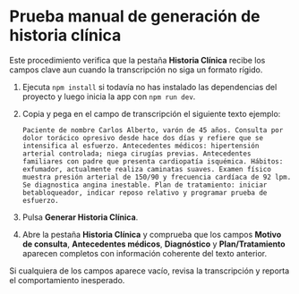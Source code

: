 # Prueba manual de generación de historia clínica

Este procedimiento verifica que la pestaña **Historia Clínica** recibe los campos clave aun cuando la transcripción no siga un formato rígido.

1. Ejecuta `npm install` si todavía no has instalado las dependencias del proyecto y luego inicia la app con `npm run dev`.
2. Copia y pega en el campo de transcripción el siguiente texto ejemplo:

   ```
   Paciente de nombre Carlos Alberto, varón de 45 años. Consulta por dolor torácico opresivo desde hace dos días y refiere que se intensifica al esfuerzo. Antecedentes médicos: hipertensión arterial controlada; niega cirugías previas. Antecedentes familiares con padre que presenta cardiopatía isquémica. Hábitos: exfumador, actualmente realiza caminatas suaves. Examen físico muestra presión arterial de 150/90 y frecuencia cardíaca de 92 lpm. Se diagnostica angina inestable. Plan de tratamiento: iniciar betabloqueador, indicar reposo relativo y programar prueba de esfuerzo.
   ```

3. Pulsa **Generar Historia Clínica**.
4. Abre la pestaña **Historia Clínica** y comprueba que los campos **Motivo de consulta**, **Antecedentes médicos**, **Diagnóstico** y **Plan/Tratamiento** aparecen completos con información coherente del texto anterior.

Si cualquiera de los campos aparece vacío, revisa la transcripción y reporta el comportamiento inesperado.
